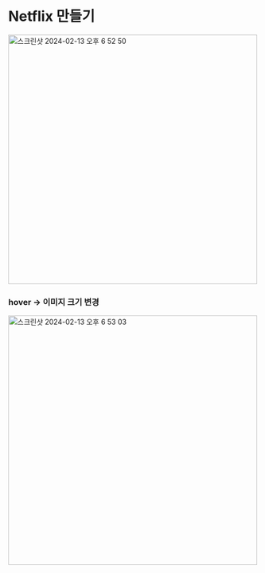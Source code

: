 # Netflix 만들기

<img width="500" alt="스크린샷 2024-02-13 오후 6 52 50" src="https://github.com/hanni66/SocialMedia-WEB-/assets/72500673/75195b58-3693-489b-a7b0-4801b5b7f9d6">

### hover -> 이미지 크기 변경 
<img width="500" alt="스크린샷 2024-02-13 오후 6 53 03" src="https://github.com/hanni66/SocialMedia-WEB-/assets/72500673/f6f96efb-82f3-4407-a944-584f07ccd8c0">
